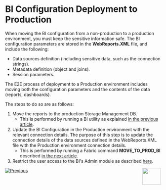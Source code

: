 # BI Configuration Deployment to Production

When moving the BI configuration from a non-production to a production environment, you must keep the sensitive information safe. The BI configuration parameters are stored in the **WebReports.XML** file, and include the following:

* Data sources definition (including sensitive data, such as the connection strings).
* Metadata definition (object and joins).
* Session parameters.

The E2E process of deployment to a Production environment includes moving both the configuration parameters and the contents of the data (reports, dashboards). 

The steps to do so are as follows: 

1. Move the reports to the production Storage Management DB. 
   * This is performed by running a BI utility as explained [in the previous article](07_moving_reports_between_env.md).
2. Update the BI Configuration in the Production environment with the relevant connection details. The purpose of this step is to update the connection details of the data sources defined in the WebReports.XML file with the Production environment connection details.
   * This is performed by running a Fabric command **MOVE_TO_PROD_BI** described [in the next article](09_update_BI_configuration.md).
3. Restrict the user access to the BI's Admin module as described [here](10_restrict_access_to_BI_Admin.md).





[![Previous](/articles/images/Previous.png)](07_moving_reports_between_env.md)[<img align="right" width="60" height="54" src="/articles/images/Next.png">](09_update_BI_configuration.md)
